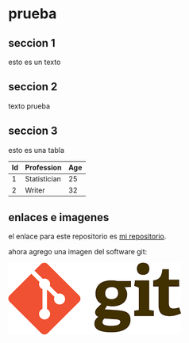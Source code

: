 # prueba

## seccion 1

esto es un texto

## seccion 2

texto prueba

## seccion 3

esto es una tabla

|Id | Profession | Age |
|-- | -- | -- |
|1 | Statistician | 25 |
|2 | Writer | 32 |

## enlaces e imagenes 

el enlace para este repositorio es [mi repositorio](https://github.com/SLliuyacc/prueba).

ahora agrego una imagen del software git:

![git](figuras/imagen.png)